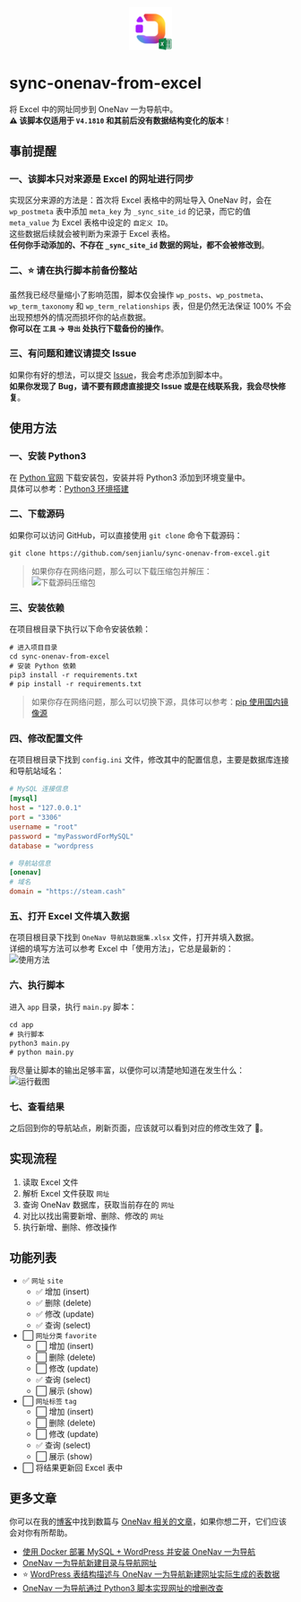<div align="center">
    <img src=https://raw.githubusercontent.com/senjianlu/sync-onenav-from-excel/master/logo.png width=15%/>
</div>

# sync-onenav-from-excel
将 Excel 中的网址同步到 OneNav 一为导航中。  
**⚠️ 该脚本仅适用于 `V4.1810` 和其前后没有数据结构变化的版本**！

## 事前提醒
### 一、该脚本只对来源是 Excel 的网址进行同步
实现区分来源的方法是：首次将 Excel 表格中的网址导入 OneNav 时，会在 `wp_postmeta` 表中添加 `meta_key` 为 `_sync_site_id` 的记录，而它的值 `meta_value` 为 Excel 表格中设定的 `自定义 ID`。  
这些数据后续就会被判断为来源于 Excel 表格。  
**任何你手动添加的、不存在 `_sync_site_id` 数据的网址，都不会被修改到**。  

### 二、⭐ 请在执行脚本前备份整站
虽然我已经尽量缩小了影响范围，脚本仅会操作 `wp_posts`、`wp_postmeta`、`wp_term_taxonomy` 和 `wp_term_relationships` 表，但是仍然无法保证 100% 不会出现预想外的情况而损坏你的站点数据。  
**你可以在 `工具` -> `导出` 处执行下载备份的操作**。  

### 三、有问题和建议请提交 Issue
如果你有好的想法，可以提交 [Issue](https://github.com/senjianlu/sync-onenav-from-excel/issues)，我会考虑添加到脚本中。  
**如果你发现了 Bug，请不要有顾虑直接提交 Issue 或是在线联系我，我会尽快修复**。

## 使用方法
### 一、安装 Python3
在 [Python 官网](https://www.python.org/) 下载安装包，安装并将 Python3 添加到环境变量中。  
具体可以参考：[Python3 环境搭建](https://www.runoob.com/python3/python3-install.html)  

### 二、下载源码
如果你可以访问 GitHub，可以直接使用 `git clone` 命令下载源码：
```shell
git clone https://github.com/senjianlu/sync-onenav-from-excel.git
```
> 如果你存在网络问题，那么可以下载压缩包并解压：  
> ![下载源码压缩包](https://image.senjianlu.com/blog/2024-10-14/193912.png)

### 三、安装依赖
在项目根目录下执行以下命令安装依赖：
```shell
# 进入项目目录
cd sync-onenav-from-excel
# 安装 Python 依赖
pip3 install -r requirements.txt
# pip install -r requirements.txt
```
> 如果你存在网络问题，那么可以切换下源，具体可以参考：[pip 使用国内镜像源](https://www.runoob.com/w3cnote/pip-cn-mirror.html)

### 四、修改配置文件
在项目根目录下找到 `config.ini` 文件，修改其中的配置信息，主要是数据库连接和导航站域名：
```ini
# MySQL 连接信息
[mysql]
host = "127.0.0.1"
port = "3306"
username = "root"
password = "myPasswordForMySQL"
database = "wordpress
```
```ini
# 导航站信息
[onenav]
# 域名
domain = "https://steam.cash"
```

### 五、打开 Excel 文件填入数据
在项目根目录下找到 `OneNav 导航站数据集.xlsx` 文件，打开并填入数据。  
详细的填写方法可以参考 Excel 中「使用方法」，它总是最新的：  
![使用方法](https://image.senjianlu.com/blog/2024-10-14/194501.png)

### 六、执行脚本
进入 `app` 目录，执行 `main.py` 脚本：
```shell
cd app
# 执行脚本
python3 main.py
# python main.py
```
我尽量让脚本的输出足够丰富，以便你可以清楚地知道在发生什么：  
![运行截图](https://image.senjianlu.com/blog/2024-10-14/195105.png)

### 七、查看结果
之后回到你的导航站点，刷新页面，应该就可以看到对应的修改生效了 🎉。


## 实现流程
1. 读取 Excel 文件
2. 解析 Excel 文件获取 `网址`
3. 查询 OneNav 数据库，获取当前存在的 `网址`
4. 对比以找出需要新增、删除、修改的 `网址`
5. 执行新增、删除、修改操作

## 功能列表
- ✅ `网址` `site`  
    - ✅ 增加 (insert)  
    - ✅ 删除 (delete)  
    - ✅ 修改 (update)  
    - ✅ 查询 (select)  
- ⬜ `网址分类` `favorite`  
    - ⬜ 增加 (insert)
    - ⬜ 删除 (delete)
    - ⬜ 修改 (update)
    - ✅ 查询 (select)
    - ⬜ 展示 (show)
- ⬜ `网址标签` `tag`  
    - ⬜ 增加 (insert)
    - ⬜ 删除 (delete)
    - ⬜ 修改 (update)
    - ✅ 查询 (select)
    - ⬜ 展示 (show)
- ⬜ 将结果更新回 Excel 表中


## 更多文章
你可以在我的[博客](https://senjianlu.com)中找到数篇与 [OneNav 相关的文章](https://senjianlu.com/tags/steam-cash/)，如果你想二开，它们应该会对你有所帮助。
- [使用 Docker 部署 MySQL + WordPress 并安装 OneNav 一为导航](https://senjianlu.com/2024/10/10/docker_mysql_wordpress_onenav/)
- [OneNav 一为导航新建目录与导航网址](https://senjianlu.com/2024/10/11/wordpress_onenav_add_link/)
- ⭐ [WordPress 表结构描述与 OneNav 一为导航新建网址实际生成的表数据](https://senjianlu.com/2024/10/12/wordpress_data_modeler_onenav/)
- [OneNav 一为导航通过 Python3 脚本实现网址的增删改查](https://senjianlu.com/2024/10/12/onenav_python3_site_crud/)